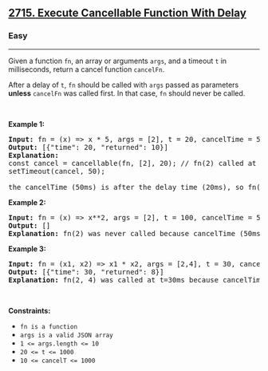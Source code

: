 <h2><a href="https://leetcode.com/problems/execute-cancellable-function-with-delay/">2715. Execute Cancellable Function With Delay</a></h2><h3>Easy</h3><hr><div><p>Given a function <code>fn</code>, an array or arguments&nbsp;<code>args</code>, and a timeout&nbsp;<code>t</code>&nbsp;in milliseconds, return a cancel function <code>cancelFn</code>.</p>

<p>After a delay of&nbsp;<code>t</code>,&nbsp;<code>fn</code>&nbsp;should be called with <code>args</code> passed as parameters <strong>unless</strong> <code>cancelFn</code> was called first. In that case,&nbsp;<code>fn</code> should never be called.</p>

<p>&nbsp;</p>
<p><strong class="example">Example 1:</strong></p>

<pre><strong>Input:</strong> fn = (x) =&gt; x * 5, args = [2], t = 20, cancelTime = 50
<strong>Output:</strong> [{"time": 20, "returned": 10}]
<strong>Explanation:</strong> 
const cancel = cancellable(fn, [2], 20); // fn(2) called at t=20ms
setTimeout(cancel, 50);

the cancelTime (50ms) is after the delay time (20ms), so fn(2) should be called at t=20ms. The value returned from fn is 10.
</pre>

<p><strong class="example">Example 2:</strong></p>

<pre><strong>Input:</strong> fn = (x) =&gt; x**2, args = [2], t = 100, cancelTime = 50
<strong>Output:</strong> []
<strong>Explanation:</strong> fn(2) was never called because cancelTime (50ms) is before the delay time (100ms).
</pre>

<p><strong class="example">Example 3:</strong></p>

<pre><strong>Input:</strong> fn = (x1, x2) =&gt; x1 * x2, args = [2,4], t = 30, cancelTime = 100
<strong>Output:</strong> [{"time": 30, "returned": 8}]
<strong>Explanation:</strong> fn(2, 4) was called at t=30ms because cancelTime &gt; t.
</pre>

<p>&nbsp;</p>
<p><strong>Constraints:</strong></p>

<ul>
	<li><code>fn is a function</code></li>
	<li><code>args is a valid JSON array</code></li>
	<li><code>1 &lt;= args.length &lt;= 10</code></li>
	<li><code><font face="monospace">20 &lt;= t &lt;= 1000</font></code></li>
	<li><code><font face="monospace">10 &lt;= cancelT &lt;= 1000</font></code></li>
</ul>
</div>